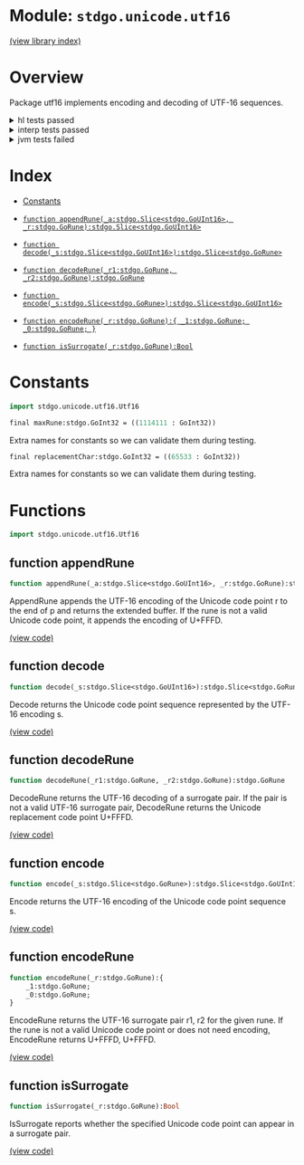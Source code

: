 # Module: `stdgo.unicode.utf16`

[(view library index)](../../stdgo.md)


# Overview



Package utf16 implements encoding and decoding of UTF\-16 sequences.  

<details><summary>hl tests passed</summary>
<p>

```
=== RUN  TestConstants
--- PASS: TestConstants (%!s(float64=4.696846008300781e-05))

=== RUN  TestEncode
--- PASS: TestEncode (%!s(float64=0.00045299530029296875))

=== RUN  TestAppendRune
--- PASS: TestAppendRune (%!s(float64=0.001210927963256836))

=== RUN  TestEncodeRune
--- PASS: TestEncodeRune (%!s(float64=1.6927719116210938e-05))

=== RUN  TestDecode
--- PASS: TestDecode (%!s(float64=0.0012080669403076172))

=== RUN  TestDecodeRune
--- PASS: TestDecodeRune (%!s(float64=1.71661376953125e-05))

=== RUN  TestIsSurrogate
--- PASS: TestIsSurrogate (%!s(float64=1.0013580322265625e-05))

```
</p>
</details>

<details><summary>interp tests passed</summary>
<p>

```
=== RUN  TestConstants
--- PASS: TestConstants (%!s(float64=2.5033950805664062e-05))

=== RUN  TestEncode
--- PASS: TestEncode (%!s(float64=0.0005340576171875))

=== RUN  TestAppendRune
--- PASS: TestAppendRune (%!s(float64=0.0005168914794921875))

=== RUN  TestEncodeRune
--- PASS: TestEncodeRune (%!s(float64=6.890296936035156e-05))

=== RUN  TestDecode
--- PASS: TestDecode (%!s(float64=0.0003829002380371094))

=== RUN  TestDecodeRune
--- PASS: TestDecodeRune (%!s(float64=2.002716064453125e-05))

=== RUN  TestIsSurrogate
--- PASS: TestIsSurrogate (%!s(float64=2.002716064453125e-05))

```
</p>
</details>

<details><summary>jvm tests failed</summary>
<p>

```
IO.Overflow("write_ui16")
```
</p>
</details>


# Index


- [Constants](<#constants>)

- [`function appendRune(_a:stdgo.Slice<stdgo.GoUInt16>, _r:stdgo.GoRune):stdgo.Slice<stdgo.GoUInt16>`](<#function-appendrune>)

- [`function decode(_s:stdgo.Slice<stdgo.GoUInt16>):stdgo.Slice<stdgo.GoRune>`](<#function-decode>)

- [`function decodeRune(_r1:stdgo.GoRune, _r2:stdgo.GoRune):stdgo.GoRune`](<#function-decoderune>)

- [`function encode(_s:stdgo.Slice<stdgo.GoRune>):stdgo.Slice<stdgo.GoUInt16>`](<#function-encode>)

- [`function encodeRune(_r:stdgo.GoRune):{
	_1:stdgo.GoRune;
	_0:stdgo.GoRune;
}`](<#function-encoderune>)

- [`function isSurrogate(_r:stdgo.GoRune):Bool`](<#function-issurrogate>)

# Constants


```haxe
import stdgo.unicode.utf16.Utf16
```


```haxe
final maxRune:stdgo.GoInt32 = ((1114111 : GoInt32))
```



Extra names for constants so we can validate them during testing.  

```haxe
final replacementChar:stdgo.GoInt32 = ((65533 : GoInt32))
```



Extra names for constants so we can validate them during testing.  

# Functions


```haxe
import stdgo.unicode.utf16.Utf16
```


## function appendRune


```haxe
function appendRune(_a:stdgo.Slice<stdgo.GoUInt16>, _r:stdgo.GoRune):stdgo.Slice<stdgo.GoUInt16>
```



AppendRune appends the UTF\-16 encoding of the Unicode code point r
to the end of p and returns the extended buffer. If the rune is not
a valid Unicode code point, it appends the encoding of U\+FFFD.  

[\(view code\)](<./Utf16.hx#L129>)


## function decode


```haxe
function decode(_s:stdgo.Slice<stdgo.GoUInt16>):stdgo.Slice<stdgo.GoRune>
```



Decode returns the Unicode code point sequence represented
by the UTF\-16 encoding s.  

[\(view code\)](<./Utf16.hx#L142>)


## function decodeRune


```haxe
function decodeRune(_r1:stdgo.GoRune, _r2:stdgo.GoRune):stdgo.GoRune
```



DecodeRune returns the UTF\-16 decoding of a surrogate pair.
If the pair is not a valid UTF\-16 surrogate pair, DecodeRune returns
the Unicode replacement code point U\+FFFD.  

[\(view code\)](<./Utf16.hx#L77>)


## function encode


```haxe
function encode(_s:stdgo.Slice<stdgo.GoRune>):stdgo.Slice<stdgo.GoUInt16>
```



Encode returns the UTF\-16 encoding of the Unicode code point sequence s.  

[\(view code\)](<./Utf16.hx#L99>)


## function encodeRune


```haxe
function encodeRune(_r:stdgo.GoRune):{
	_1:stdgo.GoRune;
	_0:stdgo.GoRune;
}
```



EncodeRune returns the UTF\-16 surrogate pair r1, r2 for the given rune.
If the rune is not a valid Unicode code point or does not need encoding,
EncodeRune returns U\+FFFD, U\+FFFD.  

[\(view code\)](<./Utf16.hx#L88>)


## function isSurrogate


```haxe
function isSurrogate(_r:stdgo.GoRune):Bool
```



IsSurrogate reports whether the specified Unicode code point
can appear in a surrogate pair.  

[\(view code\)](<./Utf16.hx#L69>)


